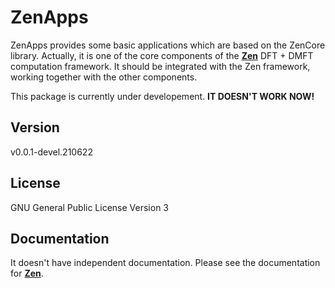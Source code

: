 # ZenApps

ZenApps provides some basic applications which are based on the ZenCore library. Actually, it is one of the core components of the [**Zen**](https://github.com/huangli712/Zen) DFT + DMFT computation framework. It should be integrated with the Zen framework, working together with the other components.

This package is currently under developement. **IT DOESN'T WORK NOW!**

## Version

v0.0.1-devel.210622

## License

GNU General Public License Version 3

## Documentation

It doesn't have independent documentation. Please see the documentation for [**Zen**](https://huangli712.github.io/projects/zen/index.html).
